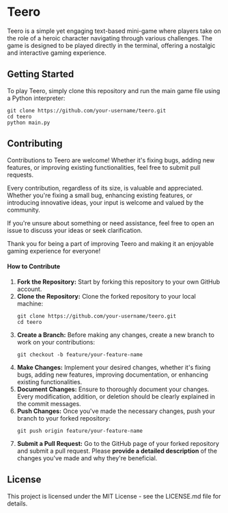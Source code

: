 # Teero
 Teero is a simple yet engaging text-based mini-game where players take on the role of a heroic character navigating through various challenges. The game is designed to be played directly in the terminal, offering a nostalgic and interactive gaming experience.

## Getting Started
To play Teero, simply clone this repository and run the main game file using a Python interpreter:
```
git clone https://github.com/your-username/teero.git
cd teero
python main.py
```

## Contributing
Contributions to Teero are welcome! Whether it's fixing bugs, adding new features, or improving existing functionalities, feel free to submit pull requests.

Every contribution, regardless of its size, is valuable and appreciated. Whether you're fixing a small bug, enhancing existing features, or introducing innovative ideas, your input is welcome and valued by the community.

If you're unsure about something or need assistance, feel free to open an issue to discuss your ideas or seek clarification.

Thank you for being a part of improving Teero and making it an enjoyable gaming experience for everyone!

#### How to Contribute
1. **Fork the Repository:** Start by forking this repository to your own GitHub account.
2. **Clone the Repository:** Clone the forked repository to your local machine:
   ```
   git clone https://github.com/your-username/teero.git
   cd teero
   ```
4. **Create a Branch:** Before making any changes, create a new branch to work on your contributions:
   ```
   git checkout -b feature/your-feature-name
   ```
6. **Make Changes:** Implement your desired changes, whether it's fixing bugs, adding new features, improving documentation, or enhancing existing functionalities.
7. **Document Changes:** Ensure to thoroughly document your changes. Every modification, addition, or deletion should be clearly explained in the commit messages.
8. **Push Changes:** Once you've made the necessary changes, push your branch to your forked repository:
   ```
   git push origin feature/your-feature-name
   ```
10. **Submit a Pull Request:** Go to the GitHub page of your forked repository and submit a pull request. Please **provide a detailed description** of the changes you've made and why they're beneficial.




## License
This project is licensed under the MIT License - see the LICENSE.md file for details.
